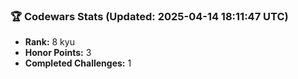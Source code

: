 ### 🏆 Codewars Stats (Updated: 2025-04-14 18:11:47 UTC)

- **Rank:** 8 kyu
- **Honor Points:** 3
- **Completed Challenges:** 1
